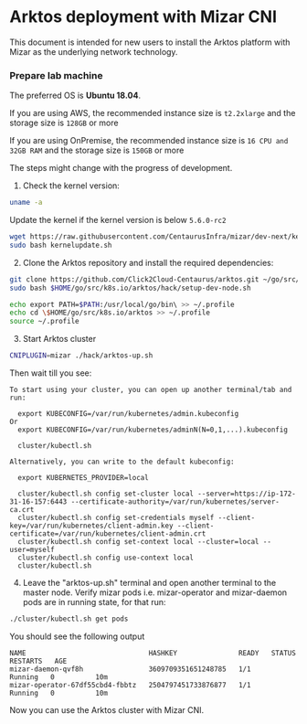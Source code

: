 # Arktos deployment with Mizar CNI

This document is intended for new users to install the Arktos platform with Mizar as the underlying network technology.

### Prepare lab machine

The preferred OS is **Ubuntu 18.04**.

If you are using AWS, the recommended instance size is ```t2.2xlarge``` and the storage size is ```128GB``` or more

If you are using OnPremise, the recommended instance size is ```16 CPU and 32GB RAM``` and the storage size is ```150GB``` or more

The steps might change with the progress of development.

1. Check the kernel version:

```bash
uname -a
```

Update the kernel if the kernel version is below `5.6.0-rc2`

```bash
wget https://raw.githubusercontent.com/CentaurusInfra/mizar/dev-next/kernelupdate.sh
sudo bash kernelupdate.sh
```

2. Clone the Arktos repository and install the required dependencies:

```bash
git clone https://github.com/Click2Cloud-Centaurus/arktos.git ~/go/src/k8s.io/arktos -b c2c-deployment 
sudo bash $HOME/go/src/k8s.io/arktos/hack/setup-dev-node.sh
```
```bash
echo export PATH=$PATH:/usr/local/go/bin\ >> ~/.profile
echo cd \$HOME/go/src/k8s.io/arktos >> ~/.profile
source ~/.profile
```

3. Start Arktos cluster
```bash
CNIPLUGIN=mizar ./hack/arktos-up.sh
```

Then wait till you see:

```text
To start using your cluster, you can open up another terminal/tab and run:

  export KUBECONFIG=/var/run/kubernetes/admin.kubeconfig
Or
  export KUBECONFIG=/var/run/kubernetes/adminN(N=0,1,...).kubeconfig

  cluster/kubectl.sh

Alternatively, you can write to the default kubeconfig:

  export KUBERNETES_PROVIDER=local

  cluster/kubectl.sh config set-cluster local --server=https://ip-172-31-16-157:6443 --certificate-authority=/var/run/kubernetes/server-ca.crt
  cluster/kubectl.sh config set-credentials myself --client-key=/var/run/kubernetes/client-admin.key --client-certificate=/var/run/kubernetes/client-admin.crt
  cluster/kubectl.sh config set-context local --cluster=local --user=myself
  cluster/kubectl.sh config use-context local
  cluster/kubectl.sh
```

4. Leave the "arktos-up.sh" terminal and open another terminal to the master node. Verify mizar pods i.e. mizar-operator and mizar-daemon pods are in running state, for that run:

```bash
./cluster/kubectl.sh get pods
```
You should see the following output
```text
NAME                              HASHKEY               READY   STATUS    RESTARTS   AGE
mizar-daemon-qvf8h                3609709351651248785   1/1     Running   0          10m
mizar-operator-67df55cbd4-fbbtz   2504797451733876877   1/1     Running   0          10m
```

Now you can use the Arktos cluster with Mizar CNI.